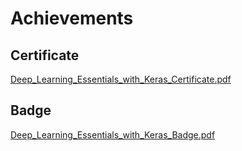 

# Achievements
## Certificate
[Deep_Learning_Essentials_with_Keras_Certificate.pdf](https://prod-files-secure.s3.us-west-2.amazonaws.com/03e82b26-cccb-4906-bb56-adabcbdc0655/f5cf1405-8a02-49a4-beb6-3d50b033ba6e/Deep_Learning_Essentials_with_Keras_Certificate.pdf?X-Amz-Algorithm=AWS4-HMAC-SHA256&X-Amz-Content-Sha256=UNSIGNED-PAYLOAD&X-Amz-Credential=ASIAZI2LB4662EZAORFJ%2F20250204%2Fus-west-2%2Fs3%2Faws4_request&X-Amz-Date=20250204T191126Z&X-Amz-Expires=3600&X-Amz-Security-Token=IQoJb3JpZ2luX2VjEBsaCXVzLXdlc3QtMiJHMEUCIF3SEyL1n5VyTG6PzMMUOSlfyYZ%2FAdGknGnEVTSFOZU4AiEA%2F3nLUxjG3TmdpCeHbgTgW8DcfMjKNeQ7rW1S58Tfxisq%2FwMINBAAGgw2Mzc0MjMxODM4MDUiDBKdSE6MDe%2BiVEKD2ircA9hPd%2FfjyFlUIIYVjvQDFYPhuq4hgDSeqrDvWxwDCunq3zYESHiX2e2VzjwURvKVTYO78tbd2nj84JFyTf0dTAQJKM%2B09V9z1Rf4bJD183lXLfSV9WI8DzQuzVxv0bH2sb%2FWjkPGdIn6dV0oWgDMjtytTRE2o1j87Ui%2FbTy9nEMWRv%2Fw9qfC0Qvr0TRpxX1smWSkpUE568HDK8CNMN9Pptp05evmhreHUSo%2BiponBytEU%2FjCjpfKMkPuBVYVesxpDKJ5Rl6UGumMmod6cczjITFmOlhYnHxb2uot6Ck7JR%2FfX3Nle28gLWxI6lrvsCoLxq4fuDgypidK5M7IWlKTSJ032O4yeCAo0WXmel8xvRLEJrZzhBMh8CrlpWnousUh7nnwV1Chr7MBrawLEniQTDtO18hIP42Dh%2FaJoNb8TeefBGGb8dgO7TFGqMT8t7aky7vSv%2FD%2F0wKX3dHaEmDoqGEO5KH9lQ6X51KEJBkV%2B5E7i9wgIPeO29rwCAlH2dUu95V8Zxt95a4P3T2xK4gKFcNC0dwda0QWDosCtjaBgPz7eeWrfOjXuX8ecs4p2kvdwW0FaY1ueEg52LDe5Bqv7RTBKYtRp5PESlcXFUp3hX0tQ2XqDn8GeECtdAp0MKe9ib0GOqUBA7pQ8xaSDhizGEryMas4G3nD5%2BwWpP25yfq5CpHDSAMCd%2BsiMyW15cEMOzVzWa8nQW8WQ8MFErhMQQekFr%2Fdbo2na0A65VhHUNGHQKqnmzma2nyyIR4%2BWidMPKPA%2Fm8BAQp9Rptt4R0eoggBReTdBVPfFdr1oulQel2ORyc6jKaGuEwRg2v71e87jY0F%2F8bDWx%2FrAfmdD5mKqf886ehuQi7Il7G7&X-Amz-Signature=52ccccb4c7f8d43117ecd34fe521a6029fcbde4bb712c1b9580ca94ff14bfd5e&X-Amz-SignedHeaders=host&x-id=GetObject)
## Badge
[Deep_Learning_Essentials_with_Keras_Badge.pdf](https://prod-files-secure.s3.us-west-2.amazonaws.com/03e82b26-cccb-4906-bb56-adabcbdc0655/5c209097-6d96-477f-a031-edc11aa6225f/Deep_Learning_Essentials_with_Keras_Badge.pdf?X-Amz-Algorithm=AWS4-HMAC-SHA256&X-Amz-Content-Sha256=UNSIGNED-PAYLOAD&X-Amz-Credential=ASIAZI2LB4662EZAORFJ%2F20250204%2Fus-west-2%2Fs3%2Faws4_request&X-Amz-Date=20250204T191126Z&X-Amz-Expires=3600&X-Amz-Security-Token=IQoJb3JpZ2luX2VjEBsaCXVzLXdlc3QtMiJHMEUCIF3SEyL1n5VyTG6PzMMUOSlfyYZ%2FAdGknGnEVTSFOZU4AiEA%2F3nLUxjG3TmdpCeHbgTgW8DcfMjKNeQ7rW1S58Tfxisq%2FwMINBAAGgw2Mzc0MjMxODM4MDUiDBKdSE6MDe%2BiVEKD2ircA9hPd%2FfjyFlUIIYVjvQDFYPhuq4hgDSeqrDvWxwDCunq3zYESHiX2e2VzjwURvKVTYO78tbd2nj84JFyTf0dTAQJKM%2B09V9z1Rf4bJD183lXLfSV9WI8DzQuzVxv0bH2sb%2FWjkPGdIn6dV0oWgDMjtytTRE2o1j87Ui%2FbTy9nEMWRv%2Fw9qfC0Qvr0TRpxX1smWSkpUE568HDK8CNMN9Pptp05evmhreHUSo%2BiponBytEU%2FjCjpfKMkPuBVYVesxpDKJ5Rl6UGumMmod6cczjITFmOlhYnHxb2uot6Ck7JR%2FfX3Nle28gLWxI6lrvsCoLxq4fuDgypidK5M7IWlKTSJ032O4yeCAo0WXmel8xvRLEJrZzhBMh8CrlpWnousUh7nnwV1Chr7MBrawLEniQTDtO18hIP42Dh%2FaJoNb8TeefBGGb8dgO7TFGqMT8t7aky7vSv%2FD%2F0wKX3dHaEmDoqGEO5KH9lQ6X51KEJBkV%2B5E7i9wgIPeO29rwCAlH2dUu95V8Zxt95a4P3T2xK4gKFcNC0dwda0QWDosCtjaBgPz7eeWrfOjXuX8ecs4p2kvdwW0FaY1ueEg52LDe5Bqv7RTBKYtRp5PESlcXFUp3hX0tQ2XqDn8GeECtdAp0MKe9ib0GOqUBA7pQ8xaSDhizGEryMas4G3nD5%2BwWpP25yfq5CpHDSAMCd%2BsiMyW15cEMOzVzWa8nQW8WQ8MFErhMQQekFr%2Fdbo2na0A65VhHUNGHQKqnmzma2nyyIR4%2BWidMPKPA%2Fm8BAQp9Rptt4R0eoggBReTdBVPfFdr1oulQel2ORyc6jKaGuEwRg2v71e87jY0F%2F8bDWx%2FrAfmdD5mKqf886ehuQi7Il7G7&X-Amz-Signature=d658e7d6ace5ee42520f8a29fb18a20327ae0280409c5937484dee06cee0d106&X-Amz-SignedHeaders=host&x-id=GetObject)
